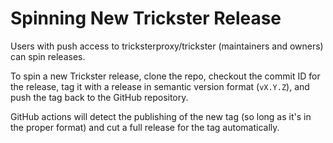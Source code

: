 # Spinning New Trickster Release

Users with push access to tricksterproxy/trickster (maintainers and owners) can spin releases.

To spin a new Trickster release, clone the repo, checkout the commit ID for the release, tag it with a release in semantic version format (`vX.Y.Z`), and push the tag back to the GitHub repository.

GitHub actions will detect the publishing of the new tag (so long as it's in the proper format) and cut a full release for the tag automatically.
